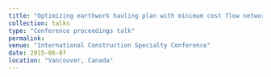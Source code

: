 ```yaml
---
title: "Optimizing earthwork hauling plan with minimum cost flow network"
collection: talks
type: "Conference proceedings talk"
permalink:
venue: "International Construction Specialty Conference"
date: 2015-06-07
location: "Vancouver, Canada"
---
```

